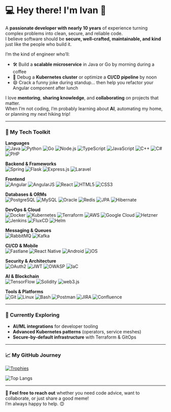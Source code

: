 # 💻 Hey there! I'm Ivan 👋

A **passionate developer with nearly 10 years** of experience turning complex problems into clean, secure, and reliable code.  
I believe software should be **secure, well-crafted, maintainable, and kind** just like the people who build it.

I’m the kind of engineer who’ll:
- 🛠️ Build a **scalable microservice** in Java or Go by morning during a coffee
- 🚀 Debug a **Kubernetes cluster** or optimize a **CI/CD pipeline** by noon
- 😄 Crack a funny joke during standup… then help you refactor your Angular component after lunch  

I love **mentoring**, **sharing knowledge**, and **collaborating** on projects that matter.  
When I’m not coding, I’m probably learning about **AI**, automating my home, or planning my next hiking trip!

---

### 🔧 My Tech Toolkit

**Languages**  
![Java](https://img.shields.io/badge/Java-ED8B00?logo=java&logoColor=white)
![Python](https://img.shields.io/badge/Python-3776AB?logo=python&logoColor=white)
![Go](https://img.shields.io/badge/Go-00ADD8?logo=go&logoColor=white)
![Node.js](https://img.shields.io/badge/Node.js-339933?logo=node.js&logoColor=white)
![TypeScript](https://img.shields.io/badge/TypeScript-3178C6?logo=typescript&logoColor=white)
![JavaScript](https://img.shields.io/badge/JavaScript-F7DF1E?logo=javascript&logoColor=black)
![C++](https://img.shields.io/badge/C%2B%2B-00599C?logo=cplusplus&logoColor=white)
![C#](https://img.shields.io/badge/C%23-239120?logo=csharp&logoColor=white)
![PHP](https://img.shields.io/badge/PHP-777BB4?logo=php&logoColor=white)

**Backend & Frameworks**  
![Spring](https://img.shields.io/badge/Spring-6DB33F?logo=spring&logoColor=white)
![Flask](https://img.shields.io/badge/Flask-000000?logo=flask&logoColor=white)
![Express.js](https://img.shields.io/badge/Express.js-000000?logo=express&logoColor=white)
![Laravel](https://img.shields.io/badge/Laravel-FF2D20?logo=laravel&logoColor=white)

**Frontend**  
![Angular](https://img.shields.io/badge/Angular-DD0031?logo=angular&logoColor=white)
![AngularJS](https://img.shields.io/badge/AngularJS-E23237?logo=angularjs&logoColor=white)
![React](https://img.shields.io/badge/React-61DAFB?logo=react&logoColor=black)
![HTML5](https://img.shields.io/badge/HTML5-E34F26?logo=html5&logoColor=white)
![CSS3](https://img.shields.io/badge/CSS3-1572B6?logo=css3&logoColor=white)

**Databases & ORMs**  
![PostgreSQL](https://img.shields.io/badge/PostgreSQL-4169E1?logo=postgresql&logoColor=white)
![MySQL](https://img.shields.io/badge/MySQL-4479A1?logo=mysql&logoColor=white)
![Oracle](https://img.shields.io/badge/Oracle-F80000?logo=oracle&logoColor=white)
![Redis](https://img.shields.io/badge/Redis-DC382D?logo=redis&logoColor=white)
![JPA](https://img.shields.io/badge/JPA-6DB33F?logo=spring&logoColor=white)
![Hibernate](https://img.shields.io/badge/Hibernate-59666C?logo=hibernate&logoColor=white)

**DevOps & Cloud**  
![Docker](https://img.shields.io/badge/Docker-2496ED?logo=docker&logoColor=white)
![Kubernetes](https://img.shields.io/badge/Kubernetes-326CE5?logo=kubernetes&logoColor=white)
![Terraform](https://img.shields.io/badge/Terraform-7B42BC?logo=terraform&logoColor=white)
![AWS](https://img.shields.io/badge/AWS-232F3E?logo=amazon-aws&logoColor=white)
![Google Cloud](https://img.shields.io/badge/Google_Cloud-4285F4?logo=google-cloud&logoColor=white)
![Hetzner](https://img.shields.io/badge/Hetzner-FFFFFF?logo=hetzner&logoColor=black)
![Jenkins](https://img.shields.io/badge/Jenkins-D24939?logo=jenkins&logoColor=white)
![FluxCD](https://img.shields.io/badge/FluxCD-1C1CE3?logo=fluxcd&logoColor=white)
![Helm](https://img.shields.io/badge/Helm-0F1689?logo=helm&logoColor=white)

**Messaging & Queues**  
![RabbitMQ](https://img.shields.io/badge/RabbitMQ-FF6600?logo=rabbitmq&logoColor=white)
![Kafka](https://img.shields.io/badge/Apache_Kafka-000000?logo=apachekafka&logoColor=white)

**CI/CD & Mobile**  
![Fastlane](https://img.shields.io/badge/Fastlane-00F2C4?logo=fastlane&logoColor=black)
![React Native](https://img.shields.io/badge/React_Native-20232A?logo=react&logoColor=61DAFB)
![Android](https://img.shields.io/badge/Android-3DDC84?logo=android&logoColor=white)
![iOS](https://img.shields.io/badge/iOS-000000?logo=apple&logoColor=white)

**Security & Architecture**  
![OAuth2](https://img.shields.io/badge/OAuth2-4285F4?logo=openid&logoColor=white)
![JWT](https://img.shields.io/badge/JWT-000000?logo=jsonwebtokens&logoColor=white)
![OWASP](https://img.shields.io/badge/OWASP-8B0000?logo=owasp&logoColor=white)
![IaC](https://img.shields.io/badge/Infrastructure_as_Code-000000?logo=terraform&logoColor=white)

**AI & Blockchain**  
![TensorFlow](https://img.shields.io/badge/TensorFlow-FF6F00?logo=tensorflow&logoColor=white)
![Solidity](https://img.shields.io/badge/Solidity-363636?logo=solidity&logoColor=white)
![web3.js](https://img.shields.io/badge/web3.js-F16824?logo=web3dotjs&logoColor=white)

**Tools & Platforms**  
![Git](https://img.shields.io/badge/Git-F05032?logo=git&logoColor=white)
![Linux](https://img.shields.io/badge/Linux-FCC624?logo=linux&logoColor=black)
![Bash](https://img.shields.io/badge/Bash-4EAA25?logo=gnu-bash&logoColor=white)
![Postman](https://img.shields.io/badge/Postman-FF6C37?logo=postman&logoColor=white)
![JIRA](https://img.shields.io/badge/JIRA-0052CC?logo=jira&logoColor=white)
![Confluence](https://img.shields.io/badge/Confluence-172B4D?logo=confluence&logoColor=white)

---

### 🌱 Currently Exploring
- **AI/ML integrations** for developer tooling  
- **Advanced Kubernetes patterns** (operators, service meshes)  
- **Secure-by-default infrastructure** with Terraform & GitOps

---

### 📈 My GitHub Journey
[![Trophies](https://github-profile-trophy.vercel.app/?username=IvanGit91&theme=radical&row=1&column=6)](https://github.com/ryo-ma/github-profile-trophy)

![Top Langs](https://github-readme-stats.vercel.app/api/top-langs/?username=IvanGit91&layout=compact&theme=radical&hide_border=true)

---

💬 **Feel free to reach out** whether you need code advice, want to collaborate, or just share a good meme!  
I’m always happy to help. 😊
